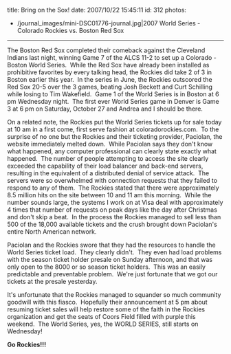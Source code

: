 title: Bring on the Sox!
date: 2007/10/22 15:45:11
id: 312
photos:
- /journal_images/mini-DSC01776-journal.jpg|2007 World Series - Colorado Rockies vs. Boston Red Sox
---
The Boston Red Sox completed their comeback against the Cleveland Indians last night, winning Game 7 of the ALCS 11-2 to set up a Colorado - Boston World Series.  While the Red Sox have already been installed as prohibitive favorites by every talking head, the Rockies did take 2 of 3 in Boston earlier this year.  In the series in June, the Rockies outscored the Red Sox 20-5 over the 3 games, beating Josh Beckett and Curt Schilling while losing to Tim Wakefield.  Game 1 of the World Series is in Boston at 6 pm Wednesday night.  The first ever World Series game in Denver is Game 3 at 6 pm on Saturday, October 27 and Andrea and I should be there.

On a related note, the Rockies put the World Series tickets up for sale today at 10 am in a first come, first serve fashion at coloradorockies.com.  To the surprise of no one but the Rockies and their ticketing provider, Paciolan, the website immediately melted down.  While Paciolan says they don't know what happened, any computer professional can clearly state exactly what happened.  The number of people attempting to access the site clearly exceeded the capability of their load balancer and back-end servers, resulting in the equivalent of a distributed denial of service attack.  The servers were so overwhelmed with connection requests that they failed to respond to any of them.  The Rockies stated that there were approximately 8.5 million hits on the site between 10 and 11 am this morning.  While the number sounds large, the systems I work on at Visa deal with approximately 4 times that number of requests on peak days like the day after Christmas and don't skip a beat.  In the process the Rockies managed to sell less than 500 of the 18,000 available tickets and the crush brought down Paciolan's entire North American network.

Paciolan and the Rockies swore that they had the resources to handle the World Series ticket load.  They clearly didn't.  They even had load problems with the season ticket holder presale on Sunday afternoon, and that was only open to the 8000 or so season ticket holders.  This was an easily predictable and preventable problem.  We're just fortunate that we got our tickets at the presale yesterday.

It's unfortunate that the Rockies managed to squander so much community goodwill with this fiasco.  Hopefully their announcement at 5 pm about resuming ticket sales will help restore some of the faith in the Rockies organization and get the seats of Coors Field filled with purple this weekend.  The World Series, yes, the WORLD SERIES, still starts on Wednesday!

**Go Rockies!!!**